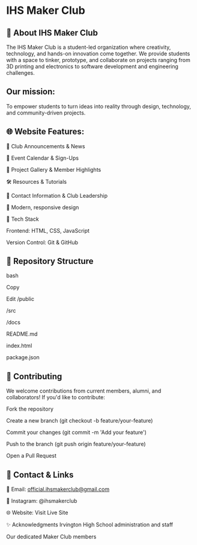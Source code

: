 <h1>IHS Maker Club</h1>
<h2>🌟 About IHS Maker Club</h1>
The IHS Maker Club is a student-led organization where creativity, technology, and hands-on innovation come together. We provide students with a space to tinker, prototype, and collaborate on projects ranging from 3D printing and electronics to software development and engineering challenges.

<h2>Our mission:</h2>
To empower students to turn ideas into reality through design, technology, and community-driven projects.

<h2>🌐 Website Features:</h2>

📢 Club Announcements & News

📅 Event Calendar & Sign-Ups

📸 Project Gallery & Member Highlights

🛠️ Resources & Tutorials

📄 Contact Information & Club Leadership

🎨 Modern, responsive design

🚀 Tech Stack

Frontend: HTML, CSS, JavaScript

Version Control: Git & GitHub

<h2>📂 Repository Structure</h2>

bash

Copy

Edit
/public            

/src                

/docs               

README.md           

index.html          

package.json        

<h2>👥 Contributing</h2>
We welcome contributions from current members, alumni, and collaborators! If you'd like to contribute:

Fork the repository

Create a new branch (git checkout -b feature/your-feature)

Commit your changes (git commit -m 'Add your feature')

Push to the branch (git push origin feature/your-feature)

Open a Pull Request

<h2>📣 Contact & Links</h2>

📧 Email: official.ihsmakerclub@gmail.com

📸 Instagram: @ihsmakerclub

🌐 Website: Visit Live Site

✨ Acknowledgments
Irvington High School administration and staff

Our dedicated Maker Club members
